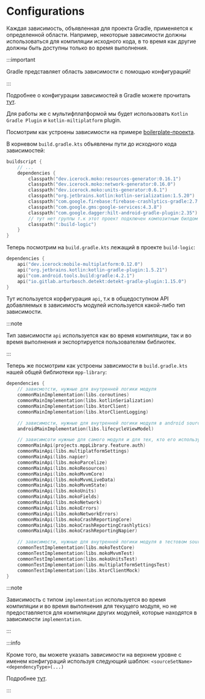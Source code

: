 # Configurations

Каждая зависимость, объявленная для проекта Gradle, применяется к определенной области. Например, некоторые зависимости должны использоваться для компиляции исходного кода, в то время как другие должны быть доступны только во время выполнения. 

:::important

Gradle представляет область зависимости с помощью конфигураций!

:::

Подробнее о конфигурации зависимостей в Gradle можете прочитать [тут](https://docs.gradle.org/current/userguide/declaring_dependencies.html).

Для работы же с мультифплатформой мы будет использовать `Kotlin Gradle Plugin` и `kotlin-miltiplatform` plugin.

Посмотрим как устроены зависимости на примере [boilerplate-проекта](https://gitlab.icerockdev.com/scl/boilerplate/mobile-moko-boilerplate).

В корневом `build.gradle.kts` объявлены пути до исходного кода зависимостей:

```kotlin
buildscript {
    // ...
    dependencies {
        classpath("dev.icerock.moko:resources-generator:0.16.1")
        classpath("dev.icerock.moko:network-generator:0.16.0")
        classpath("dev.icerock.moko:units-generator:0.6.1")
        classpath("org.jetbrains.kotlin:kotlin-serialization:1.5.20")
        classpath("com.google.firebase:firebase-crashlytics-gradle:2.7.1")
        classpath("com.google.gms:google-services:4.3.8")
        classpath("com.google.dagger:hilt-android-gradle-plugin:2.35")
        // тут нет группы т.к этот проект подключен композитным билдом
        classpath(":build-logic")
    }
}
```

Теперь посмотрим на `build.gradle.kts` лежащий в проекте `build-logic`:

```kotlin
dependencies {
    api("dev.icerock:mobile-multiplatform:0.12.0")
    api("org.jetbrains.kotlin:kotlin-gradle-plugin:1.5.21")
    api("com.android.tools.build:gradle:4.2.1")
    api("io.gitlab.arturbosch.detekt:detekt-gradle-plugin:1.15.0")
}
```

Тут используется корфигурация `api`, т.к в общедоступном API добавляемых в зависимость модулей используется какой-либо тип зависимости. 

:::note

Тип зависимости `api` используется как во время компиляции, так и во время выполнения и экспортируется пользователям библиотек.

:::

Теперь же посмотрим как устроены зависимости в `build.gradle.kts` нашей общей библиотеки `mpp-library`:

```kotlin
dependencies {
    // зависмотсти, нужные для внутренней логики модуля
    commonMainImplementation(libs.coroutines)
    commonMainImplementation(libs.kotlinSerialization)
    commonMainImplementation(libs.ktorClient)
    commonMainImplementation(libs.ktorClientLogging)

    // зависимости, нужные для внутренней логики модуля в android source-set'е
    androidMainImplementation(libs.lifecycleViewModel)

    // зависимсоти нужные для самого модуля и для тех, кто его использует
    commonMainApi(projects.mppLibrary.feature.auth)
    commonMainApi(libs.multiplatformSettings)
    commonMainApi(libs.napier)
    commonMainApi(libs.mokoParcelize)
    commonMainApi(libs.mokoResources)
    commonMainApi(libs.mokoMvvmCore)
    commonMainApi(libs.mokoMvvmLiveData)
    commonMainApi(libs.mokoMvvmState)
    commonMainApi(libs.mokoUnits)
    commonMainApi(libs.mokoFields)
    commonMainApi(libs.mokoNetwork)
    commonMainApi(libs.mokoErrors)
    commonMainApi(libs.mokoNetworkErrors)
    commonMainApi(libs.mokoCrashReportingCore)
    commonMainApi(libs.mokoCrashReportingCrashlytics)
    commonMainApi(libs.mokoCrashReportingNapier)

    // зависимости, нужные для внутренней логики модуля в тестовом source-set'е
    commonTestImplementation(libs.mokoTestCore)
    commonTestImplementation(libs.mokoMvvmTest)
    commonTestImplementation(libs.mokoUnitsTest)
    commonTestImplementation(libs.multiplatformSettingsTest)
    commonTestImplementation(libs.ktorClientMock)
}
```

:::note

Зависимость с типом `implementation` используется во время компиляции и во время выполнения для текущего модуля, но не предоставляется для компиляции других модулей, которые находятся в зависимости `implementation`.

:::

:::info

Кроме того, вы можете указать зависимости на верхнем уровне с именем конфигураций используя следующий шаблон: `<sourceSetName><dependencyType>(...)`

Подробнее [тут](https://kotlinlang.org/docs/gradle.html#dependency-types).

::: 


